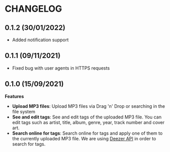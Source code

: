 # CHANGELOG

## 0.1.2 (30/01/2022)

- Added notification support

## 0.1.1 (09/11/2021)

- Fixed bug with user agents in HTTPS requests

## 0.1.0 (15/09/2021)

**Features**

- **Upload MP3 files**: Upload MP3 files via Drag 'n' Drop or searching in the file system
- **See and edit tags**: See and edit tags of the uploaded MP3 file. You can edit tags such as artist, title, album, genre, year, track number and cover art.
- **Search online for tags**: Search online for tags and apply one of them to the currently uploaded MP3 file. We are using [Deezer API](https://developers.deezer.com/api) in order to search for tags.
